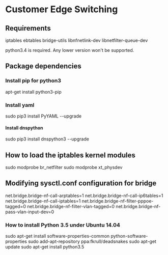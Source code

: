 # Customer Edge Switching

## Requirements
iptables
ebtables
bridge-utils
libnfnetlink-dev
libnetfilter-queue-dev

python3.4 is required. Any lower version won't be supported.

## Package dependencies
### Install pip for python3
apt-get install python3-pip

### Install yaml
sudo pip3 install PyYAML --upgrade

#### Install dnspython
sudo pip3 install dnspython3 --upgrade

## How to load the iptables kernel modules
sudo modprobe br_netfilter
sudo modprobe xt_physdev

## Modifying sysctl.conf configuration for bridge
net.bridge.bridge-nf-call-arptables=1
net.bridge.bridge-nf-call-ip6tables=1
net.bridge.bridge-nf-call-iptables=1
net.bridge.bridge-nf-filter-pppoe-tagged=0
net.bridge.bridge-nf-filter-vlan-tagged=0
net.bridge.bridge-nf-pass-vlan-input-dev=0



### How to install Python 3.5 under Ubuntu 14.04
sudo apt-get install software-properties-common python-software-properties
sudo add-apt-repository ppa:fkrull/deadsnakes
sudo apt-get update
sudo apt-get install python3.5

